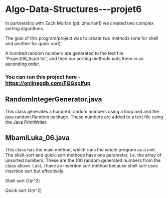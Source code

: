 # Algo-Data-Structures---projet6
In partnership with Zach Morlan (git: zmorlan1) we created two complex sorting algorithms.


The goal of this program/project was to create two methods (one for shell and another for quick sort)

A hundred random numbers are generated to the text file 'Project06_Input.txt', and then our sorting methods puts
them in an ascending order.


### You can run this project here - https://onlinegdb.com/FQGxplfup


## RandomIntegerGenerator.java
This class generates a hundred random numbers using a loop and
and the java.random.Random package. These numbers are added to a text file
using the Java PrintWriter.


## MbamiLuka_06.java
This class has the main method, which runs the whole program as a unit.
The shell-sort and quick-sort methods have one parameter, I.e. the array of unsorted numbers.
These are the 100 random generated numbers from the class above.
Last, I have an insertion sort method because shell sort uses insertion sort but effectively.

Shell sort O(n^2)

Quick sort O(n^2)

